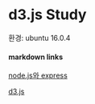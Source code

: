 d3.js Study
=============
환경: ubuntu 16.0.4

#### markdown links
[node.js와 express](https://github.com/HyeonDKIM/d3.js/blob/master/md/nodejs.md)

[d3.js](https://github.com/HyeonDKIM/d3.js/blob/master/md/d3.md)
